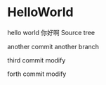 # HelloWorld
hello world 你好啊 Source tree

another commit 
another branch

third commit modify
 
forth commit modify
